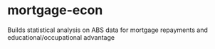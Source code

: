 # mortgage-econ
Builds statistical analysis on ABS data for mortgage repayments and educational/occupational advantage

